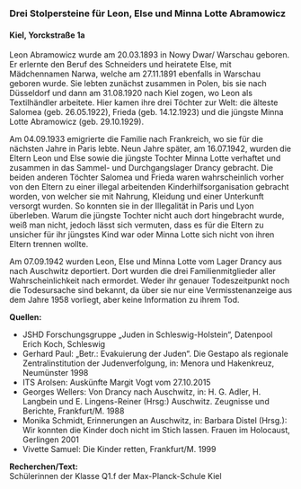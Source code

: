 ### Drei Stolpersteine für Leon, Else und Minna Lotte Abramowicz
#### Kiel, Yorckstraße 1a

Leon Abramowicz wurde am 20.03.1893 in Nowy Dwar/ Warschau geboren. Er erlernte den Beruf des Schneiders und heiratete Else, mit Mädchennamen Narwa, welche am 27.11.1891 ebenfalls in Warschau geboren wurde. Sie lebten zunächst zusammen in Polen, bis sie nach Düsseldorf und dann am 31.08.1920 nach Kiel zogen, wo Leon als Textilhändler arbeitete. Hier kamen ihre drei Töchter zur Welt: die älteste Salomea (geb. 26.05.1922), Frieda (geb. 14.12.1923) und die jüngste Minna Lotte Abramowicz (geb. 29.10.1929).

Am 04.09.1933 emigrierte die Familie nach Frankreich, wo sie für die nächsten Jahre in Paris lebte. Neun Jahre später, am 16.07.1942, wurden die Eltern Leon und Else sowie die jüngste Tochter Minna Lotte verhaftet und zusammen in das Sammel- und Durchgangslager Drancy gebracht. Die beiden anderen Töchter Salomea und Frieda waren wahrscheinlich vorher von den Eltern zu einer illegal arbeitenden Kinderhilfsorganisation gebracht worden, von welcher sie mit Nahrung, Kleidung und einer Unterkunft versorgt wurden. So konnten sie in der Illegalität in Paris und Lyon überleben. Warum die jüngste Tochter nicht auch dort hingebracht wurde, weiß man nicht, jedoch lässt sich vermuten, dass es für die Eltern zu unsicher für ihr jüngstes Kind war oder Minna Lotte sich nicht von ihren Eltern trennen wollte.

Am 07.09.1942 wurden Leon, Else und Minna Lotte vom Lager Drancy aus nach Auschwitz deportiert. Dort wurden die drei Familienmitglieder aller Wahrscheinlichkeit nach ermordet. Weder ihr genauer Todeszeitpunkt noch die Todesursache sind bekannt, da über sie nur eine Vermisstenanzeige aus dem Jahre 1958 vorliegt, aber keine Information zu ihrem Tod.

**Quellen:**
- JSHD Forschungsgruppe „Juden in Schleswig-Holstein“, Datenpool Erich Koch, Schleswig
- Gerhard Paul: „Betr.: Evakuierung der Juden“. Die Gestapo als regionale Zentralinstitution der Judenverfolgung, in: Menora und Hakenkreuz, Neumünster 1998
- ITS Arolsen: Auskünfte Margit Vogt vom 27.10.2015
- Georges Wellers: Von Drancy nach Auschwitz, in: H. G. Adler, H. Langbein und E. Lingens-Reiner (Hrsg:) Auschwitz. Zeugnisse und Berichte, Frankfurt/M. 1988
- Monika Schmidt, Erinnerungen an Auschwitz, in: Barbara Distel (Hrsg.): Wir konnten die Kinder doch nicht im Stich lassen. Frauen im Holocaust, Gerlingen 2001
- Vivette Samuel: Die Kinder retten, Frankfurt/M. 1999

**Recherchen/Text:**  
Schülerinnen der Klasse Q1.f der Max-Planck-Schule Kiel